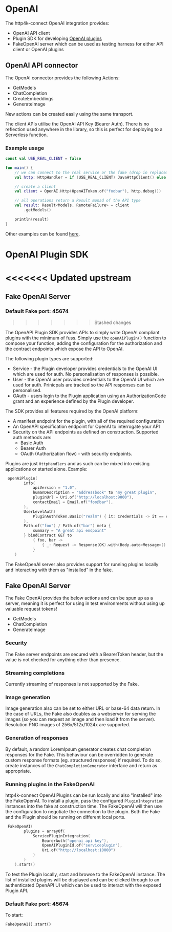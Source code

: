 # OpenAI

The http4k-connect OpenAI integration provides:
- OpenAI API client
- Plugin SDK for developing [OpenAI plugins](https://platform.openai.com/docs/plugins)
- FakeOpenAI server which can be used as testing harness for either API client or OpenAI plugins

## OpenAI API connector

The OpenAI connector provides the following Actions:

* GetModels
* ChatCompletion
* CreateEmbeddings
* GenerateImage

New actions can be created easily using the same transport.

The client APIs utilise the OpenAI API Key (Bearer Auth). There is no reflection used anywhere in the library, so
this is perfect for deploying to a Serverless function.

### Example usage

```kotlin
const val USE_REAL_CLIENT = false

fun main() {
    // we can connect to the real service or the fake (drop in replacement)
    val http: HttpHandler = if (USE_REAL_CLIENT) JavaHttpClient() else FakeOpenAI()

    // create a client
    val client = OpenAI.Http(OpenAIToken.of("foobar"), http.debug())

    // all operations return a Result monad of the API type
    val result: Result<Models, RemoteFailure> = client
        .getModels()

    println(result)
}
```

Other examples can be found [here](https://github.com/http4k/http4k-connect/tree/master/openai/fake/src/examples/kotlin).

# OpenAI Plugin SDK
<<<<<<< Updated upstream
=======

## Fake OpenAI Server

### Default Fake port: 45674
>>>>>>> Stashed changes

The OpenAPI Plugin SDK provides APIs to simply write OpenAI compliant plugins with the minimum of fuss. Simply 
use the `openAiPlugin()` function to compose your function, adding the configuration for the authorization and 
the contract endpoints which expose the API to OpenAI. 

The following plugin types are supported:
- Service - the Plugin developer provides credentials to the OpenAI UI which are used for auth. No personalisation 
of responses is possible.
- User - the OpenAI user provides credentials to the OpenAI UI which are used for auth. Prinicpals are tracked so the
API responses can be personalised.
- OAuth - users login to the Plugin application using an AuthorizationCode grant and an experience defined by the 
Plugin developer.

The SDK provides all features required by the OpenAI platform:
- A manifest endpoint for the plugin, with all of the required configuration 
- An OpenAPI specification endpoint for OpenAI to interrogate your API
- Security on the API endpoints as defined on construction. Supported auth methods are:
  - Basic Auth
  - Bearer Auth
  - OAuth (Authorization flow) - with security endpoints. 

Plugins are just `HttpHandlers` and as such can be mixed into existing applications or started alone. Example:

```kotlin
 openAiPlugin(
        info(
            apiVersion = "1.0",
            humanDescription = "addressbook" to "my great plugin",
            pluginUrl = Uri.of("http://localhost:9000"),
            contactEmail = Email.of("foo@bar"),
        ),
        UserLevelAuth(
            PluginAuthToken.Basic("realm") { it: Credentials -> it == credentials }
        ),
        Path.of("foo") / Path.of("bar") meta {
            summary = "A great api endpoint"
        } bindContract GET to
            { foo, bar ->
                { _: Request -> Response(OK).with(Body.auto<Message>().toLens() of Message("hello $foo $bar")) }
            }
    )
```

The FakeOpenAI server also provides support for running plugins locally and interacting with them as "installed" in the fake.

## Fake OpenAI Server

The Fake OpenAI provides the below actions and can be spun up as a server, meaning it is perfect for using in test
environments without using up valuable request tokens!

* GetModels
* ChatCompletion
* GenerateImage

### Security

The Fake server endpoints are secured with a BearerToken header, but the value is not checked for anything other than
presence.

### Streaming completions

Currently streaming of responses is not supported by the Fake.

### Image generation

Image generation also can be set to either URL or base-64 data return. In the case of URLs, the Fake also doubles as a
webserver for serving the images (so you can request an image and then load it from the server). Resolution PNG images
of 256x/512x/1024x are supported.

### Generation of responses

By default, a random LoremIpsum generator creates chat completion responses for the Fake. This behaviour can be
overridden to generate custom response formats (eg. structured responses) if required. To do so, create instances of
the `ChatCompletionGenerator` interface and return as appropriate.

### Running plugins in the FakeOpenAI

http4k-connect OpenAI Plugins can be run locally and also "installed" into the FakeOpenAI. To install a plugin,
pass the configured `PluginIntegration` instances into the fake at construction time. The FakeOpenAI will then 
use the configuration to negotiate the connection to the plugin. Both the Fake and the Plugin should be running 
on different local ports.

```kotlin
 FakeOpenAI(
        plugins = arrayOf(
            ServicePluginIntegration(
                BearerAuth("openai api key"),
                OpenAIPluginId.of("serviceplugin"),
                Uri.of("http://localhost:10000")
            )
        )
    ).start()
```

To test the Plugin locally, start and browse to the FakeOpenAI instance. The list of installed plugins will 
be displayed and can be clicked through to an authenticated OpenAPI UI which can be used to interact with the 
exposed Plugin API.

### Default Fake port: 45674

To start:

```
FakeOpenAI().start()
```
